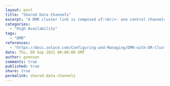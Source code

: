 ```yaml
---
layout: post
title: "Shared Data Channels"
excerpt: "A DMR cluster link is composed of:<br/>- one control channel<br/>- one client profile<br/>- one data channel per Message VPN. <br/><br/>A data channel is made up of a bridge and a queue. If a cluster link goes to a node that is part of a replication group, then that link's data channels are shared with the link to the other node of the replication group."
categories:
  - "High Availability"
tags:
  - "DMR"
references:
  - "https://docs.solace.com/Configuring-and-Managing/DMR-with-DR-Cluster-Link-Config.htm"
date: Thu, 09 Sep 2021 00:00:00 GMT
author: gvensan
comments: true
published: true
share: true
permalink: shared-data-channels
---
```

